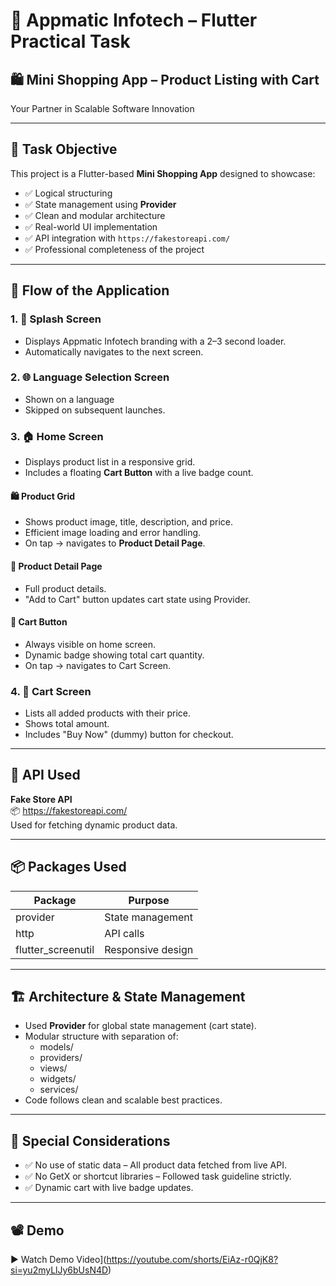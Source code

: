 # 🔨 Appmatic Infotech – Flutter Practical Task  
## 🛍 Mini Shopping App – Product Listing with Cart

Your Partner in Scalable Software Innovation  

---

## 📌 Task Objective

This project is a Flutter-based **Mini Shopping App** designed to showcase:

- ✅ Logical structuring
- ✅ State management using **Provider**
- ✅ Clean and modular architecture
- ✅ Real-world UI implementation
- ✅ API integration with `https://fakestoreapi.com/`
- ✅ Professional completeness of the project

---

## 🧠 Flow of the Application

### 1. 🚀 Splash Screen
- Displays Appmatic Infotech branding with a 2–3 second loader.
- Automatically navigates to the next screen.

### 2. 🌐 Language Selection Screen 
- Shown on a language 
- Skipped on subsequent launches.

### 3. 🏠 Home Screen
- Displays product list in a responsive grid.
- Includes a floating **Cart Button** with a live badge count.

#### 🛍 Product Grid
- Shows product image, title, description, and price.
- Efficient image loading and error handling.
- On tap → navigates to **Product Detail Page**.

#### 📄 Product Detail Page
- Full product details.
- "Add to Cart" button updates cart state using Provider.

#### 🛒 Cart Button
- Always visible on home screen.
- Dynamic badge showing total cart quantity.
- On tap → navigates to Cart Screen.

### 4. 🛒 Cart Screen
- Lists all added products with their price.
- Shows total amount.
- Includes "Buy Now" (dummy) button for checkout.

---

## 🔗 API Used

**Fake Store API**  
📦 https://fakestoreapi.com/  
Used for fetching dynamic product data.

---

## 📦 Packages Used

| Package              | Purpose                             |
|----------------------|-------------------------------------|
| provider             | State management                    |
| http                 | API calls                           |
| flutter_screenutil   | Responsive design                   |


---

## 🏗️ Architecture & State Management

- Used **Provider** for global state management (cart state).
- Modular structure with separation of:
  - models/
  - providers/
  - views/
  - widgets/
  - services/
- Code follows clean and scalable best practices.

---

## 📝 Special Considerations

- ✅ No use of static data – All product data fetched from live API.
- ✅ No GetX or shortcut libraries – Followed task guideline strictly.
- ✅ Dynamic cart with live badge updates.

---

## 📽️ Demo 
▶ Watch Demo Video](https://youtube.com/shorts/EiAz-r0QjK8?si=yu2myLlJy6bUsN4D)
